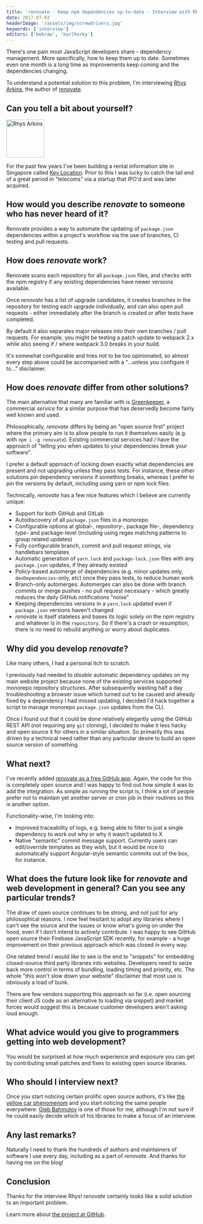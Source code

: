 ```yaml
---
title: 'renovate - Keep npm dependencies up-to-date - Interview with Rhys Arkins'
date: 2017-07-03
headerImage: '/assets/img/screwdrivers.jpg'
keywords: ['interview']
editors: ['bebraw', 'karlhorky']
---
```


There's one pain most JavaScript developers share - dependency management. More specifically, how to keep them up to date. Sometimes even one month is a long time as improvements keep coming and the dependencies changing.

To understand a potential solution to this problem, I'm interviewing [Rhys Arkins](https://twitter.com/rarkins), the author of [renovate](https://www.npmjs.com/package/renovate).

## Can you tell a bit about yourself?

<p>
<span class="author">
  <img src="https://www.gravatar.com/avatar/3cf3527d1ff144dd61717720c458802b?s=200" alt="Rhys Arkins" class="author" width="100" height="100" />
</span>

For the past few years I've been building a rental information site in Singapore called [Key Location](https://keylocation.sg). Prior to this I was lucky to catch the tail end of a great period in "telecoms" via a startup that IPO'd and was later acquired.
</p>

## How would you describe *renovate* to someone who has never heard of it?

Renovate provides a way to automate the updating of `package.json` dependencies within a project's workflow via the use of branches, CI testing and pull requests.

## How does *renovate* work?

Renovate scans each repository for all `package.json` files, and checks with the npm registry if any existing dependencies have newer versions available.

Once *renovate* has a list of upgrade candidates, it creates branches in the repository for testing each upgrade individually, and can also open pull requests - either immediately after the branch is created or after tests have completed.

By default it also separates major releases into their own branches / pull requests. For example, you might be testing a patch update to webpack 2.x while also seeing if / where webpack 3.0 breaks in your build.

It's somewhat configurable and tries not to be too opinionated, so almost every step above could be accompanied with a "...unless you configure it to..." disclaimer.

## How does *renovate* differ from other solutions?

The main alternative that many are familiar with is [Greenkeeper](https://greenkeeper.io/), a commercial *service* for a similar purpose that has deservedly become fairly well known and used.

Philosophically, *renovate* differs by being an "open source first" project where the primary aim is to allow people to run it themselves easily (e.g. with `npm i -g renovate`). Existing commercial services had / have the approach of "telling you when updates to your dependencies break your software".

I prefer a default approach of locking down exactly what dependencies are present and not upgrading unless they pass tests. For instance, these other solutions pin dependency versions if something breaks, whereas I prefer to pin the versions by default, including using yarn or npm lock files.

Technically, *renovate* has a few nice features which I believe are currently unique:

- Support for both GitHub and GitLab
- Autodiscovery of all `package.json` files in a monorepo
- Configurable options at global-, repository-, package file-, dependency *type*- and package-level (including using regex matching patterns to group related updates)
- Fully configurable branch, commit and pull request strings, via handlebars templates
- Automatic generation of `yarn.lock` and `package-lock.json` files with any `package.json` updates, if they already existed
- Policy-based automerge of dependencies (e.g. minor updates only, `devDependencies`-only, etc) once they pass tests, to reduce human work
- Branch-only automerges: Automerges can also be done with branch commits or merge pushes - no pull request necessary - which greatly reduces the daily GitHub notifications "noise"
- Keeping dependencies versions in a `yarn.lock` updated even if `package.json` versions haven't changed
- *renovate* is itself stateless and bases its logic solely on the npm registry and whatever is in the `repository`. So if there's a crash or resumption, there is no need to rebuild anything or worry about duplicates.

## Why did you develop *renovate*?

Like many others, I had a personal itch to scratch.

I previously had needed to *disable* automatic dependency updates on my main website project because none of the existing services supported monorepo repository structures. After subsequently wasting half a day troubleshooting a browser issue which turned out to be caused and already fixed by a dependency I had missed updating, I decided I'd hack together a script to manage monorepo `package.json` updates from the CLI.

Once I found out that it could be done relatively elegantly using the GitHub REST API (not requiring any `git` cloning), I decided to make it less hacky and open source it for others in a similar situation. So primarily this was driven by a technical need rather than any particular desire to build an open source version of something.

## What next?

I've recently added [renovate as a free GitHub app](https://github.com/apps/renovate). Again, the code for this is completely open source and I was happy to find out how simple it was to add the integration. As simple as running the script is, I think a lot of people prefer not to maintain yet another server or cron job in their routines so this is another option.

Functionality-wise, I'm looking into:

- Improved traceability of logs, e.g. being able to filter to just a single dependency to work out why or why it wasn't updated to X
- Native "semantic" commit message support. Currently users can edit/override templates as they wish, but it would be nice to automatically support Angular-style semantic commits out of the box, for instance.

## What does the future look like for *renovate* and web development in general? Can you see any particular trends?

The draw of open source continues to be strong, and not just for any philosophical reasons. I now feel hesitant to adopt any libraries where I can't see the source and the issues or know what's going on under the hood, even if I don't intend to actively contribute. I was happy to see GitHub open source their Firebase JavaScript SDK recently, for example - a huge improvement on their previous approach which was closed in every way.

One related trend I would *like* to see is the end to "snippets" for embedding closed-source third party libraries into websites. Developers need to seize back more control in terms of bundling, loading timing and priority, etc. The whole "this won't slow down your website" disclaimer that most use is obviously a load of bunk.

There are few vendors supporting this approach so far (i.e. open sourcing their client JS code as an alternative to loading via snippet) and market forces would suggest this is because customer developers aren't asking loud enough.

## What advice would you give to programmers getting into web development?

You would be surprised at how much experience and exposure you can get by contributing small patches and fixes to existing open source libraries.

## Who should I interview next?

Once you start noticing certain prolific open source authors, it's like [the yellow car phenomenom](https://www.inc.com/lee-colan/how-to-use-the-yellow-car-phenomenon.html) and you start noticing the same people everywhere. [Gleb Bahmutov](https://github.com/bahmutov) is one of those for me, although I'm not sure if he could easily decide which of his libraries to make a focus of an interview.

## Any last remarks?

Naturally I need to thank the hundreds of authors and maintainers of software I use every day, including as a part of *renovate*. And thanks for having me on the blog!

## Conclusion

Thanks for the interview Rhys! *renovate* certainly looks like a solid solution to an important problem.

Learn more about [the project at GitHub](https://github.com/singapore/renovate).
